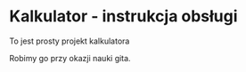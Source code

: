 # Kalkulator - instrukcja obsługi
To jest prosty projekt kalkulatora

Robimy go przy okazji nauki gita.
